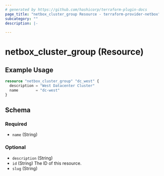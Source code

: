 ```yaml
---
# generated by https://github.com/hashicorp/terraform-plugin-docs
page_title: "netbox_cluster_group Resource - terraform-provider-netbox"
subcategory: ""
description: |-
  
---
```


# netbox_cluster_group (Resource)



## Example Usage

```terraform
resource "netbox_cluster_group" "dc_west" {
  description = "West Datacenter Cluster"
  name        = "dc-west"
}
```

<!-- schema generated by tfplugindocs -->
## Schema

### Required

- `name` (String)

### Optional

- `description` (String)
- `id` (String) The ID of this resource.
- `slug` (String)


